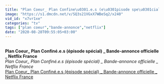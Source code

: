 ```yaml
---
title: "Plan Coeur_ Plan Confine\u0301.e.s (e\u0301pisode spe\u0301cial) _ Bande-annonce officielle _ Netflix France"
image: "https://s1.dmcdn.net/v/SQ3s21VGxX7WBeSq2/x240"
vid_id: "x7vr1xe"
categories: "tv"
tags: ["plan coeur","bande-annonce","netflix"]
date: "2020-08-28T09:55:05+03:00"
---
```

<br><b>Plan Coeur_ Plan Confiné.e.s (épisode spécial) _ Bande-annonce officielle _ Netflix France</b><br> <i>Plan Coeur_ Plan Confiné.e.s (épisode spécial) _ Bande-annonce officielle _ Netflix France</i><br> <u>Plan Coeur_ Plan Confiné.e.s (épisode spécial) _ Bande-annonce officielle _ Netflix France</u>
